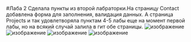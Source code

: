 #Лаба 2
Сделала пункты из второй лабраторки.На страницу Contact добавлена форма для заполнения, валидация данных. А страница Projects и так удовлетворяла пунктам 4-5 лабы еще на момент первой лабы, но на всякий случай залила в гит обе страницы. 
![изображение](https://github.com/user-attachments/assets/60d63cd5-571d-4fdc-b13a-be6d7a45a99e)
![изображение](https://github.com/user-attachments/assets/8920b009-ee55-4251-a9ba-0f484e6de9bb)
![изображение](https://github.com/user-attachments/assets/9d4c24a0-9742-4459-8463-ad3191a2cf98)
![изображение](https://github.com/user-attachments/assets/81021119-d3fb-44d2-8cf3-9464b64af39f)

